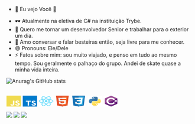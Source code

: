 - 👀 Eu vejo Você 👋
<!--- 🔭 I’m currently working on ...-->
- 🕶️ Atualmente na eletiva de C# na instituição Trybe.
- 💭 Quero me tornar um desenvolvedor Senior e trabalhar para o exterior um dia.
- 💬 Amo conversar e falar besteiras então, seja livre para me conhecer.
- 😄 Pronouns: Ele/Dele
- ⚡ Fatos sobre mim: sou muito viajado, e penso em tudo ao mesmo tempo. Sou geralmente o  palhaço do grupo. Andei de skate quase a minha vida inteira.


![Anurag's GitHub stats](https://github-readme-stats.vercel.app/api?username=Natandso&show_icons=true&theme=cobalt)<div style="display: inline_block"><br>
  <img align="center" alt="Natan-Js" height="30" width="40" src="https://raw.githubusercontent.com/devicons/devicon/master/icons/javascript/javascript-plain.svg">
  <img align="center" alt="Natan-Ts" height="30" width="40" src="https://raw.githubusercontent.com/devicons/devicon/master/icons/typescript/typescript-plain.svg">
  <img align="center" alt="Nata-React" height="30" width="40" src="https://raw.githubusercontent.com/devicons/devicon/master/icons/react/react-original.svg">
  <img align="center" alt="Natan-HTML" height="30" width="40" src="https://raw.githubusercontent.com/devicons/devicon/master/icons/html5/html5-original.svg">
  <img align="center" alt="Natan-CSS" height="30" width="40" src="https://raw.githubusercontent.com/devicons/devicon/master/icons/css3/css3-original.svg">
  <img align="center" alt="Natan-Python" height="30" width="40" src="https://raw.githubusercontent.com/devicons/devicon/master/icons/python/python-original.svg">
  <img align="center" alt="Natan-Csharp" height="30" width="40" src="https://raw.githubusercontent.com/devicons/devicon/master/icons/csharp/csharp-original.svg">
</div>


<div> 
  <a href="https://www.instagram.com/natan_drumsk8/" target="_blank"><img src="https://img.shields.io/badge/-Instagram-%23E4405F?style=for-the-badge&logo=instagram&logoColor=white" target="_blank"></a>
  <a href = "mailto:tozenda@hotmail.com"><img src="https://img.shields.io/badge/-Hotmail-%23333?style=for-the-badge&logo=gmail&logoColor=white" target="_blank"></a>
  <a href="https://www.linkedin.com/in/dev-aero-natan-s-45a22a2a9/" target="_blank"><img src="https://img.shields.io/badge/-LinkedIn-%230077B5?style=for-the-badge&logo=linkedin&logoColor=white" target="_blank"></a> 
  
</div>
